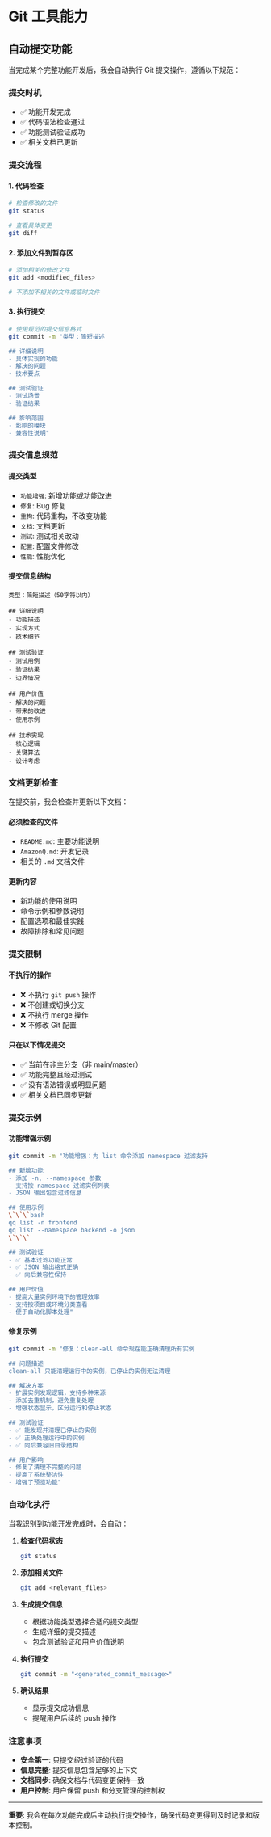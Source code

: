 # Git 工具能力

## 自动提交功能

当完成某个完整功能开发后，我会自动执行 Git 提交操作，遵循以下规范：

### 提交时机
- ✅ 功能开发完成
- ✅ 代码语法检查通过
- ✅ 功能测试验证成功
- ✅ 相关文档已更新

### 提交流程

#### 1. 代码检查
```bash
# 检查修改的文件
git status

# 查看具体变更
git diff
```

#### 2. 添加文件到暂存区
```bash
# 添加相关的修改文件
git add <modified_files>

# 不添加不相关的文件或临时文件
```

#### 3. 执行提交
```bash
# 使用规范的提交信息格式
git commit -m "类型：简短描述

## 详细说明
- 具体实现的功能
- 解决的问题
- 技术要点

## 测试验证
- 测试场景
- 验证结果

## 影响范围
- 影响的模块
- 兼容性说明"
```

### 提交信息规范

#### 提交类型
- `功能增强`: 新增功能或功能改进
- `修复`: Bug 修复
- `重构`: 代码重构，不改变功能
- `文档`: 文档更新
- `测试`: 测试相关改动
- `配置`: 配置文件修改
- `性能`: 性能优化

#### 提交信息结构
```
类型：简短描述（50字符以内）

## 详细说明
- 功能描述
- 实现方式
- 技术细节

## 测试验证
- 测试用例
- 验证结果
- 边界情况

## 用户价值
- 解决的问题
- 带来的改进
- 使用示例

## 技术实现
- 核心逻辑
- 关键算法
- 设计考虑
```

### 文档更新检查

在提交前，我会检查并更新以下文档：

#### 必须检查的文件
- `README.md`: 主要功能说明
- `AmazonQ.md`: 开发记录
- 相关的 `.md` 文档文件

#### 更新内容
- 新功能的使用说明
- 命令示例和参数说明
- 配置选项和最佳实践
- 故障排除和常见问题

### 提交限制

#### 不执行的操作
- ❌ 不执行 `git push` 操作
- ❌ 不创建或切换分支
- ❌ 不执行 merge 操作
- ❌ 不修改 Git 配置

#### 只在以下情况提交
- ✅ 当前在非主分支（非 main/master）
- ✅ 功能完整且经过测试
- ✅ 没有语法错误或明显问题
- ✅ 相关文档已同步更新

### 提交示例

#### 功能增强示例
```bash
git commit -m "功能增强：为 list 命令添加 namespace 过滤支持

## 新增功能
- 添加 -n, --namespace 参数
- 支持按 namespace 过滤实例列表
- JSON 输出包含过滤信息

## 使用示例
\`\`\`bash
qq list -n frontend
qq list --namespace backend -o json
\`\`\`

## 测试验证
- ✅ 基本过滤功能正常
- ✅ JSON 输出格式正确
- ✅ 向后兼容性保持

## 用户价值
- 提高大量实例环境下的管理效率
- 支持按项目或环境分类查看
- 便于自动化脚本处理"
```

#### 修复示例
```bash
git commit -m "修复：clean-all 命令现在能正确清理所有实例

## 问题描述
clean-all 只能清理运行中的实例，已停止的实例无法清理

## 解决方案
- 扩展实例发现逻辑，支持多种来源
- 添加去重机制，避免重复处理
- 增强状态显示，区分运行和停止状态

## 测试验证
- ✅ 能发现并清理已停止的实例
- ✅ 正确处理运行中的实例
- ✅ 向后兼容旧目录结构

## 用户影响
- 修复了清理不完整的问题
- 提高了系统整洁性
- 增强了预览功能"
```

### 自动化执行

当我识别到功能开发完成时，会自动：

1. **检查代码状态**
   ```bash
   git status
   ```

2. **添加相关文件**
   ```bash
   git add <relevant_files>
   ```

3. **生成提交信息**
   - 根据功能类型选择合适的提交类型
   - 生成详细的提交描述
   - 包含测试验证和用户价值说明

4. **执行提交**
   ```bash
   git commit -m "<generated_commit_message>"
   ```

5. **确认结果**
   - 显示提交成功信息
   - 提醒用户后续的 push 操作

### 注意事项

- **安全第一**: 只提交经过验证的代码
- **信息完整**: 提交信息包含足够的上下文
- **文档同步**: 确保文档与代码变更保持一致
- **用户控制**: 用户保留 push 和分支管理的控制权

---

**重要**: 我会在每次功能完成后主动执行提交操作，确保代码变更得到及时记录和版本控制。
